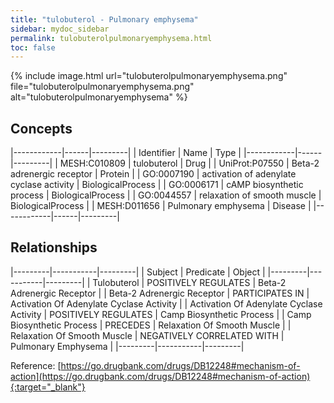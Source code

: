 ```yaml
---
title: "tulobuterol - Pulmonary emphysema"
sidebar: mydoc_sidebar
permalink: tulobuterolpulmonaryemphysema.html
toc: false 
---
```


{% include image.html url="tulobuterolpulmonaryemphysema.png" file="tulobuterolpulmonaryemphysema.png" alt="tulobuterolpulmonaryemphysema" %}

## Concepts

|------------|------|---------|
| Identifier | Name | Type    |
|------------|------|---------|
| MESH:C010809 | tulobuterol | Drug |
| UniProt:P07550 | Beta-2 adrenergic receptor | Protein |
| GO:0007190 | activation of adenylate cyclase activity | BiologicalProcess |
| GO:0006171 | cAMP biosynthetic process | BiologicalProcess |
| GO:0044557 | relaxation of smooth muscle | BiologicalProcess |
| MESH:D011656 | Pulmonary emphysema | Disease |
|------------|------|---------|

## Relationships

|---------|-----------|---------|
| Subject | Predicate | Object  |
|---------|-----------|---------|
| Tulobuterol | POSITIVELY REGULATES | Beta-2 Adrenergic Receptor |
| Beta-2 Adrenergic Receptor | PARTICIPATES IN | Activation Of Adenylate Cyclase Activity |
| Activation Of Adenylate Cyclase Activity | POSITIVELY REGULATES | Camp Biosynthetic Process |
| Camp Biosynthetic Process | PRECEDES | Relaxation Of Smooth Muscle |
| Relaxation Of Smooth Muscle | NEGATIVELY CORRELATED WITH | Pulmonary Emphysema |
|---------|-----------|---------|

Reference: [https://go.drugbank.com/drugs/DB12248#mechanism-of-action](https://go.drugbank.com/drugs/DB12248#mechanism-of-action){:target="_blank"}